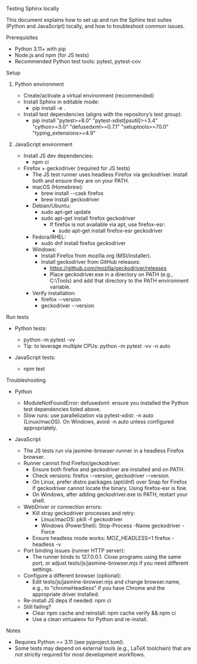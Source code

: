 Testing Sphinx locally

This document explains how to set up and run the Sphinx test suites (Python and JavaScript) locally, and how to troubleshoot common issues.

Prerequisites
- Python 3.11+ with pip
- Node.js and npm (for JS tests)
- Recommended Python test tools: pytest, pytest-cov

Setup
1) Python environment
   - Create/activate a virtual environment (recommended)
   - Install Sphinx in editable mode:
     - pip install -e .
   - Install test dependencies (aligns with the repository’s test group):
     - pip install "pytest>=8.0" "pytest-xdist[psutil]>=3.4" \
       "cython>=3.0" "defusedxml>=0.7.1" "setuptools>=70.0" \
       "typing_extensions>=4.9"

2) JavaScript environment
   - Install JS dev dependencies:
     - npm ci
   - Firefox + geckodriver (required for JS tests)
     - The JS test runner uses headless Firefox via geckodriver. Install both
       and ensure they are on your PATH.
     - macOS (Homebrew):
       - brew install --cask firefox
       - brew install geckodriver
     - Debian/Ubuntu:
       - sudo apt-get update
       - sudo apt-get install firefox geckodriver
         - If firefox is not available via apt, use firefox-esr:
           - sudo apt-get install firefox-esr geckodriver
     - Fedora/RHEL:
       - sudo dnf install firefox geckodriver
     - Windows:
       - Install Firefox from mozilla.org (MSI/installer).
       - Install geckodriver from GitHub releases:
         - https://github.com/mozilla/geckodriver/releases
         - Place geckodriver.exe in a directory on PATH (e.g., C:\\Tools) and
           add that directory to the PATH environment variable.
     - Verify installation:
       - firefox --version
       - geckodriver --version

Run tests
- Python tests:
  - python -m pytest -vv
  - Tip: to leverage multiple CPUs: python -m pytest -vv -n auto

- JavaScript tests:
  - npm test

Troubleshooting
- Python
  - ModuleNotFoundError: defusedxml: ensure you installed the Python test dependencies listed above.
  - Slow runs: use parallelization via pytest-xdist: -n auto (Linux/macOS). On Windows, avoid -n auto unless configured appropriately.

- JavaScript
  - The JS tests run via jasmine-browser-runner in a headless Firefox browser.
  - Runner cannot find Firefox/geckodriver:
    - Ensure both firefox and geckodriver are installed and on PATH.
    - Check versions: firefox --version, geckodriver --version.
    - On Linux, prefer distro packages (apt/dnf) over Snap for Firefox if
      geckodriver cannot locate the binary. Using firefox-esr is fine.
    - On Windows, after adding geckodriver.exe to PATH, restart your shell.
  - WebDriver or connection errors:
    - Kill stray geckodriver processes and retry:
      - Linux/macOS: pkill -f geckodriver
      - Windows (PowerShell): Stop-Process -Name geckodriver -Force
    - Ensure headless mode works: MOZ_HEADLESS=1 firefox -headless -v
  - Port binding issues (runner HTTP server):
    - The runner binds to 127.0.0.1. Close programs using the same port, or
      adjust tests/js/jasmine-browser.mjs if you need different settings.
  - Configure a different browser (optional):
    - Edit tests/js/jasmine-browser.mjs and change browser.name, e.g., to
      "chromeHeadless" if you have Chrome and the appropriate driver installed.
  - Re-install JS deps if needed: npm ci
  - Still failing?
    - Clear npm cache and reinstall: npm cache verify && npm ci
    - Use a clean virtualenv for Python and re-install.

Notes
- Requires Python >= 3.11 (see pyproject.toml).
- Some tests may depend on external tools (e.g., LaTeX toolchain) that are not strictly required for most development workflows.
